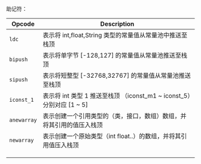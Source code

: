 助记符：

| Opcode      | Description                                                  |
| ----------- | ------------------------------------------------------------ |
| `ldc`       | 表示将 int,float,String 类型的常量值从常量池中推送至栈顶     |
| `bipush`    | 表示将单字节 [-128,127] 的常量值从常量池推送至栈顶           |
| `sipush`    | 表示将短整型 [-32768,32767] 的常量值从常量池推送至栈顶       |
| `iconst_1`  | 表示将 int 类型 1 推送至栈顶 （iconst_m1 ~ iconst_5）分别对应 [1 ~ 5] |
| `anewarray` | 表示创建一个引用类型的（类，接口，数组）数组，并将其引用的值压入栈顶 |
| `newarray`  | 表示创建一个原始类型（int float..）的数组，并将其引用值压入栈顶 |
|             |                                                              |
|             |                                                              |
|             |                                                              |

